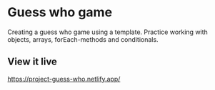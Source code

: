 # Guess who game

Creating a guess who game using a template. Practice working with objects, arrays, forEach-methods and conditionals.

## View it live

https://project-guess-who.netlify.app/
